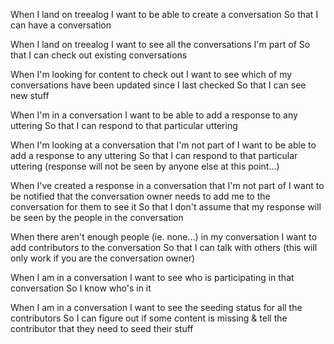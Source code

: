 When I land on treealog
I want to be able to create a conversation
So that I can have a conversation

When I land on treealog
I want to see all the conversations I'm part of
So that I can check out existing conversations

When I'm looking for content to check out
I want to see which of my conversations have been updated since I last checked
So that I can see new stuff

When I'm in a conversation
I want to be able to add a response to any uttering
So that I can respond to that particular uttering

When I'm looking at a conversation that I'm not part of
I want to be able to add a response to any uttering
So that I can respond to that particular uttering
(response will not be seen by anyone else at this point...)

When I've created a response in a conversation that I'm not part of
I want to be notified that the conversation owner needs to add me to the conversation for them to see it
So that I don't assume that my response will be seen by the people in the conversation

When there aren't enough people (ie. none...) in my conversation
I want to add contributors to the conversation
So that I can talk with others
(this will only work if you are the conversation owner)

When I am in a conversation
I want to see who is participating in that conversation
So I know who's in it

When I am in a conversation
I want to see the seeding status for all the contributors
So I can figure out if some content is missing & tell the contributor that they need to seed their stuff